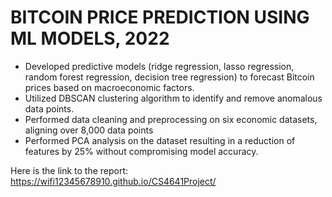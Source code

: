 # BITCOIN PRICE PREDICTION USING ML MODELS, 2022
* Developed predictive models (ridge regression, lasso regression, random forest regression, decision tree regression) to forecast Bitcoin prices based on macroeconomic factors.
* Utilized DBSCAN clustering algorithm to identify and remove anomalous data points.
* Performed data cleaning and preprocessing on six economic datasets, aligning over 8,000 data points
* Performed PCA analysis on the dataset resulting in a reduction of features by 25% without compromising model accuracy.

Here is the link to the report: https://wifi12345678910.github.io/CS4641Project/
